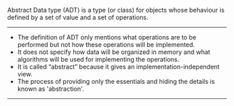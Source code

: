 Abstract Data type (ADT) is a type (or class) for objects whose behaviour is defined by a set of value and a set of operations.

***

* The definition of ADT only mentions what operations are to be performed but not how these operations will be implemented.   <br>
* It does not specify how data will be organized in memory and what algorithms will be used for implementing the operations.  <br>
* It is called “abstract” because it gives an implementation-independent view.        <br>
* The process of providing only the essentials and hiding the details is known as 'abstraction'.  <br>

***